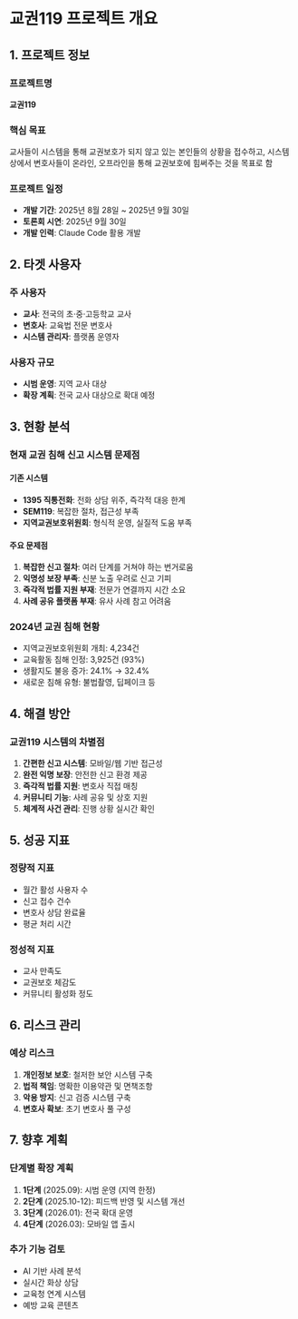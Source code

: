 # 교권119 프로젝트 개요

## 1. 프로젝트 정보

### 프로젝트명
**교권119**

### 핵심 목표
교사들이 시스템을 통해 교권보호가 되지 않고 있는 본인들의 상황을 접수하고, 시스템 상에서 변호사들이 온라인, 오프라인을 통해 교권보호에 힘써주는 것을 목표로 함

### 프로젝트 일정
- **개발 기간**: 2025년 8월 28일 ~ 2025년 9월 30일
- **토론회 시연**: 2025년 9월 30일
- **개발 인력**: Claude Code 활용 개발

## 2. 타겟 사용자

### 주 사용자
- **교사**: 전국의 초·중·고등학교 교사
- **변호사**: 교육법 전문 변호사
- **시스템 관리자**: 플랫폼 운영자

### 사용자 규모
- **시범 운영**: 지역 교사 대상
- **확장 계획**: 전국 교사 대상으로 확대 예정

## 3. 현황 분석

### 현재 교권 침해 신고 시스템 문제점

#### 기존 시스템
- **1395 직통전화**: 전화 상담 위주, 즉각적 대응 한계
- **SEM119**: 복잡한 절차, 접근성 부족
- **지역교권보호위원회**: 형식적 운영, 실질적 도움 부족

#### 주요 문제점
1. **복잡한 신고 절차**: 여러 단계를 거쳐야 하는 번거로움
2. **익명성 보장 부족**: 신분 노출 우려로 신고 기피
3. **즉각적 법률 지원 부재**: 전문가 연결까지 시간 소요
4. **사례 공유 플랫폼 부재**: 유사 사례 참고 어려움

### 2024년 교권 침해 현황
- 지역교권보호위원회 개최: 4,234건
- 교육활동 침해 인정: 3,925건 (93%)
- 생활지도 불응 증가: 24.1% → 32.4%
- 새로운 침해 유형: 불법촬영, 딥페이크 등

## 4. 해결 방안

### 교권119 시스템의 차별점
1. **간편한 신고 시스템**: 모바일/웹 기반 접근성
2. **완전 익명 보장**: 안전한 신고 환경 제공
3. **즉각적 법률 지원**: 변호사 직접 매칭
4. **커뮤니티 기능**: 사례 공유 및 상호 지원
5. **체계적 사건 관리**: 진행 상황 실시간 확인

## 5. 성공 지표

### 정량적 지표
- 월간 활성 사용자 수
- 신고 접수 건수
- 변호사 상담 완료율
- 평균 처리 시간

### 정성적 지표
- 교사 만족도
- 교권보호 체감도
- 커뮤니티 활성화 정도

## 6. 리스크 관리

### 예상 리스크
1. **개인정보 보호**: 철저한 보안 시스템 구축
2. **법적 책임**: 명확한 이용약관 및 면책조항
3. **악용 방지**: 신고 검증 시스템 구축
4. **변호사 확보**: 초기 변호사 풀 구성

## 7. 향후 계획

### 단계별 확장 계획
1. **1단계** (2025.09): 시범 운영 (지역 한정)
2. **2단계** (2025.10-12): 피드백 반영 및 시스템 개선
3. **3단계** (2026.01): 전국 확대 운영
4. **4단계** (2026.03): 모바일 앱 출시

### 추가 기능 검토
- AI 기반 사례 분석
- 실시간 화상 상담
- 교육청 연계 시스템
- 예방 교육 콘텐츠